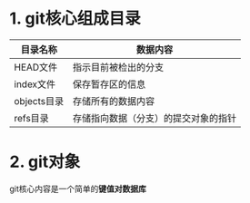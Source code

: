 # 1. git核心组成目录

|   目录名称   |             数据内容              |
| ----------- | -------------------------------- |
| HEAD文件    | 指示目前被检出的分支               |
| index文件   | 保存暂存区的信息                   |
| objects目录 | 存储所有的数据内容                 |
| refs目录    | 存储指向数据（分支）的提交对象的指针 |

# 2. git对象
git核心内容是一个简单的**键值对数据库**






